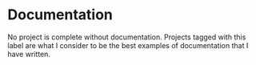 # Documentation

No project is complete without documentation. Projects tagged with this label
are what I consider to be the best examples of documentation that I have
written.
